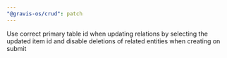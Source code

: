 ```yaml
---
"@gravis-os/crud": patch
---
```


Use correct primary table id when updating relations by selecting the updated item id and disable deletions of related entities when creating on submit
